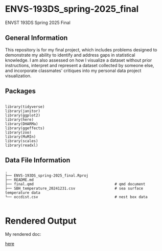 # ENVS-193DS_spring-2025_final

ENVST 193DS Spring 2025 Final

## General Information

This repository is for my final project, which includes problems designed to demonstrate my ability to identify and address gaps in statistical knowledge. I am also assessed on how I visualize a dataset without prior instructions, interpret and represent a dataset collected by someone else, and incorporate classmates' critiques into my personal data project visualization.

## Packages

```

library(tidyverse)
library(janitor)
library(ggplot2)
library(here)
library(DHARMa)
library(ggeffects)
library(zoo)
library(MuMIn)
library(scales)
library(readxl)

```

## Data File Information

```
.
├── ENVS-193DS_spring-2025_final.Rproj
├── README.md
├── final.qmd                                     # qmd document 
├── SBH_temperature_20241231.csv                  # sea surface temperature data 
└── occdist.csv                                   # nest box data


```

# Rendered Output

My rendered doc:

[here](https://misssammwoods04.github.io/ENVS-193DS_spring-2025_final/final.html)

